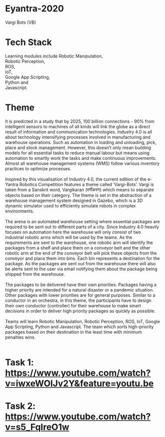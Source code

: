 # Eyantra-2020
Vargi Bots (VB)
# Tech Stack
Learning modules include Robotic Manipulation, <br>
Robotic Perception, <br>
ROS, <br>
IoT, <br>
Google App Scripting,<br> 
Python and <br>
Javascript.<br>

# Theme
It is predicted in a study that by 2025, 100 billion connections - 90% from intelligent sensors to machines of all kinds will link the globe as a direct result of information and communication technologies. Industry 4.0 is all about technology intensifying processes involved in manufacturing and warehouse operations. Such as automation in loading and unloading, pick, place and stock management. However, this doesn’t only mean building models for all essential tasks to reduce manual labour but means using automation to smartly work the tasks and make continuous improvements. Almost all warehouse management systems (WMS) follow various inventory practices to optimize processes.<br>
<br>
Inspired by this visualisation of Industry 4.0, the current edition of the e-Yantra Robotics Competition features a theme called ‘Vargi-Bots’. Vargi is taken from a Sanskrit word, Vargikaran (वर्गीकरण) which means to separate objects based on their category. The theme is set in the abstraction of a warehouse management system designed in Gazebo, which is a 3D dynamic simulator used to efficiently simulate robots in complex environments.<br>
<br>
The arena is an automated warehouse setting where essential packages are required to be sent out to different parts of a city. Since Industry 4.0 heavily focuses on automation here the warehouse will only consist of two industrial robotic arms which will be used by the teams. As the requirements are sent to the warehouse, one robotic arm will identify the packages from a shelf and place them on a conveyor belt and the other robotic arm at the end of the conveyor belt will pick these objects from the conveyor and place them into bins. Each bin represents a destination for the package. As the packages are sent out from the warehouse there will also be alerts sent to the user via email notifying them about the package being shipped from the warehouse.<br>
<br>
The packages to be delivered have their own priorities. Packages having a higher priority are intended for a natural disaster or a pandemic situation. Other packages with lower priorities are for general purposes. Similar to a conductor in an orchestra, in this theme, the participants have to design their own conductor (controller) for their warehouse to make smart decisions in order to deliver high priority packages as quickly as possible.<br>
<br>
Teams will learn Robotic Manipulation, Robotic Perception, ROS, IoT, Google App Scripting, Python and Javascript. The team which sorts high-priority packages based on their destination in the least time with minimum penalties wins.<br>
<br>


# Task 1: https://www.youtube.com/watch?v=iwxeWOIJv2Y&feature=youtu.be
# Task 2: https://www.youtube.com/watch?v=s5_FqIreO1w
